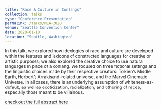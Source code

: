 ```yaml
---
title: "Race & Culture in Conlangs"
collection: talks
type: "Conference Presentation"
permalink: /talks/MLA-2020
venue: "Seattle Convention Center"
date: 2020-01-10
location: "Seattle, Washington"
---
```


In this talk, we explored how ideologies of race and culture are developed within the features and lexicons of constructed languages for creative or artistic purposes; we also explored the creative choice to use natural languages in place of a conlang. We focused on three fictional settings and the linguistic choices made by their respective creators: Tolkien’s Middle Earth, Herbert’s Arrakisand-related universe, and the Marvel Cinematic Universe. In all cases, there is an underlying assumption of whiteness-as-default, as well as exoticization, racialization, and othering of races, especially those meant to be villainous.

[check out the full abstract here](https://pharyngeals.github.io/talks/MLA2020_abs.pdf)
